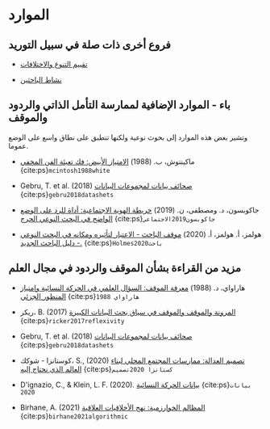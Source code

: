 # الموارد

## فروع أخرى ذات صلة في سبيل التوريد

* [تقييم التنوع والاختلافات](https://the-turing-way.netlify.app/collaboration/new-community/new-community-differences.html)

* [نشاط الباحثين](https://the-turing-way.netlify.app/ethical-research/activism.html)

## باء - الموارد الإضافية لممارسة التأمل الذاتي والردود والموقف
وتشير بعض هذه الموارد إلى بحوث نوعية ولكنها تنطبق على نطاق واسع على الوضع عموما.

* ماكينتوش، ب. (1988) [الامتياز الأبيض: فك تعبئة الفن المخفي](https://admin.artsci.washington.edu/sites/adming/files/unpacking-invisible-knapsack.pdf) {cite:ps}`mcintosh1988white`

* Gebru, T. et al. (2018) [صحائف بيانات لمجموعات البيانات](https://www.microsoft.com/en-us/research/uploads/prod/2019/01/1803.09010.pdf) {cite:ps}`gebru2018datashets`

* جاكوبسون، د. ومصطفى، ن. (2019) [خريطة الهوية الاجتماعية: أداة للرد على الوضع الواضح في البحث النوعي الحرج](https://journals.sagepub.com/doi/full/10.1177/1609406919870075) {cite:ps}`جاكوبسون2019الاجتماعي`

* هولمز، أ. هولمز، أ. (2020) [موقف الباحث - الاعتبار لتأثيره ومكانه في البحث النوعي - دليل الباحث الجديد.](https://files.eric.ed.gov/fulltext/EJ1268044.pdf) {cite:ps}`Holmes2020باحث`

## مزيد من القراءة بشأن الموقف والردود في مجال العلم

* هاراواي، د. (1988) [معرفة الموقف: السؤال العلمي في الحركة النسائية وامتياز المنظور الجزئي](https://www.jstor.org/stable/3178066) {cite:ps}`هاراواي 1988`

* ريكر، B. (2017) [المرونة والموقف والموقف في سياق بحث البيانات الكبيرة](https://papers.ssrn.com/sol3/papers.cfm?abstract_id=2911652) {cite:ps}`ricker2017reflexivity`

* Gebru, T. et al. (2018) [صحائف بيانات لمجموعات البيانات](https://www.microsoft.com/en-us/research/uploads/prod/2019/01/1803.09010.pdf) {cite:ps}`gebru2018datashets`

* كوستانزا - شوكك، S., (2020) [تصميم العدالة: ممارسات المجتمع المحلي لبناء العالم الذي نحتاج إليه](https://design-justice.pubpub.org/) {cite:ps}`كستانزا 2020تصميم`

* D'ignazio, C., & Klein, L. F. (2020). [بيانات الحركة النسائية](https://mitpress.mit.edu/books/data-feminism) {cite:ps}`بيانات 2020`

* Birhane, A. (2021) [المظالم الخوارزمية: نهج الأخلاقيات العلاقية](https://www.sciencedirect.com/science/article/pii/S2666389921000155) {cite:ps}`birhane2021algorithmic`
